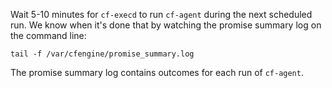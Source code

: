 Wait 5-10 minutes for `cf-execd` to run `cf-agent` during the next scheduled run.
We know when it's done that by watching the promise summary log on the command line:

```console
tail -f /var/cfengine/promise_summary.log
```

The promise summary log contains outcomes for each run of `cf-agent`.

